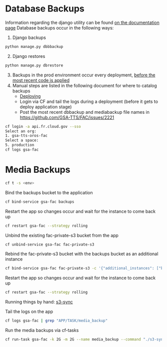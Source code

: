 # Database Backups

Information regarding the django utility can be found [on the documentation page](https://django-dbbackup.readthedocs.io/en/master/commands.html)
Database backups occur in the following ways:
1. Django backups
```bash
python manage.py dbbbackup
```
2. Django restores
```bash
python manage.py dbrestore
```
3. Backups in the prod environment occur every deployment, [before the most recent code is applied](https://github.com/GSA-TTS/FAC/blob/fd3a59287d58aec06a78d6da3b42a5def8fc9c98/.github/workflows/deploy-application.yml#L72-L100)
4. Manual steps are listed in the following document for where to catalog backups
    * [Deploying](./deploying.md)
    * Login via CF and tail the logs during a deployment (before it gets to deploy application stage)
    * Post the most recent dbbackup and mediabackup file names in https://github.com/GSA-TTS/FAC/issues/2221
```bash
cf login -a api.fr.cloud.gov --sso
Select an org:
1. gsa-tts-oros-fac
Select a space:
5. production
cf logs gsa-fac
```

# Media Backups
```sh
cf t -s <env>
```

Bind the backups bucket to the application
```sh
cf bind-service gsa-fac backups
```

Restart the app so changes occur and wait for the instance to come back up
```sh
cf restart gsa-fac --strategy rolling
```

Unbind the existing fac-private-s3 bucket from the app
```sh
cf unbind-service gsa-fac fac-private-s3
```

Rebind the fac-private-s3 bucket with the backups bucket as an additional instance
```sh
cf bind-service gsa-fac fac-private-s3 -c '{"additional_instances": ["backups"]}'
```

Restart the app so changes occur and wait for the instance to come back up
```sh
cf restart gsa-fac --strategy rolling
```

Running things by hand:
[s3-sync](../backend/s3-sync.sh)

Tail the logs on the app
```sh
cf logs gsa-fac | grep "APP/TASK/media_backup"
```

Run the media backups via cf-tasks
```sh
cf run-task gsa-fac -k 2G -m 2G --name media_backup --command "./s3-sync.sh"
```
